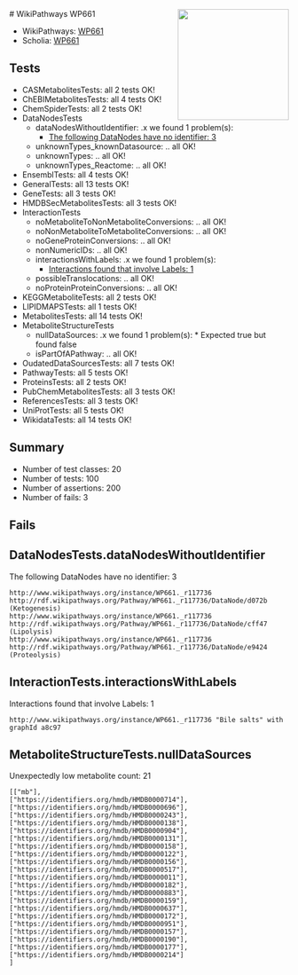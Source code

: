 <img style="float: right; width: 200px" src="https://upload.wikimedia.org/wikipedia/commons/thumb/8/83/Wplogo_with_text_500.png/640px-Wplogo_with_text_500.png" />
# WikiPathways WP661

* WikiPathways: [WP661](https://identifiers.org/wikipathways:WP661)
* Scholia: [WP661](https://scholia.toolforge.org/wikipathways/WP661)
## Tests
* CASMetabolitesTests: all 2 tests OK!
* ChEBIMetabolitesTests: all 4 tests OK!
* ChemSpiderTests: all 2 tests OK!
* DataNodesTests
    * dataNodesWithoutIdentifier: .x we found 1 problem(s):
        * [The following DataNodes have no identifier: 3](#d2d32fa2)
    * unknownTypes_knownDatasource: .. all OK!
    * unknownTypes: .. all OK!
    * unknownTypes_Reactome: .. all OK!
* EnsemblTests: all 4 tests OK!
* GeneralTests: all 13 tests OK!
* GeneTests: all 3 tests OK!
* HMDBSecMetabolitesTests: all 3 tests OK!
* InteractionTests
    * noMetaboliteToNonMetaboliteConversions: .. all OK!
    * noNonMetaboliteToMetaboliteConversions: .. all OK!
    * noGeneProteinConversions: .. all OK!
    * nonNumericIDs: .. all OK!
    * interactionsWithLabels: .x we found 1 problem(s):
        * [Interactions found that involve Labels: 1](#630d2678)
    * possibleTranslocations: .. all OK!
    * noProteinProteinConversions: .. all OK!
* KEGGMetaboliteTests: all 2 tests OK!
* LIPIDMAPSTests: all 1 tests OK!
* MetabolitesTests: all 14 tests OK!
* MetaboliteStructureTests
    * nullDataSources: .x we found 1 problem(s):
            * Expected true but found false
    * isPartOfAPathway: .. all OK!
* OudatedDataSourcesTests: all 7 tests OK!
* PathwayTests: all 5 tests OK!
* ProteinsTests: all 2 tests OK!
* PubChemMetabolitesTests: all 3 tests OK!
* ReferencesTests: all 3 tests OK!
* UniProtTests: all 5 tests OK!
* WikidataTests: all 14 tests OK!


## Summary

* Number of test classes: 20
* Number of tests: 100
* Number of assertions: 200
* Number of fails: 3

## Fails

<a name="d2d32fa2" />

## DataNodesTests.dataNodesWithoutIdentifier

The following DataNodes have no identifier: 3
```
http://www.wikipathways.org/instance/WP661._r117736 http://rdf.wikipathways.org/Pathway/WP661._r117736/DataNode/d072b (Ketogenesis)
http://www.wikipathways.org/instance/WP661._r117736 http://rdf.wikipathways.org/Pathway/WP661._r117736/DataNode/cff47 (Lipolysis)
http://www.wikipathways.org/instance/WP661._r117736 http://rdf.wikipathways.org/Pathway/WP661._r117736/DataNode/e9424 (Proteolysis)
```

<a name="630d2678" />

## InteractionTests.interactionsWithLabels

Interactions found that involve Labels: 1
```
http://www.wikipathways.org/instance/WP661._r117736 "Bile salts" with graphId a8c97
```

<a name="919041a9" />

## MetaboliteStructureTests.nullDataSources

Unexpectedly low metabolite count: 21
```
[["mb"],
["https://identifiers.org/hmdb/HMDB0000714"],
["https://identifiers.org/hmdb/HMDB0000696"],
["https://identifiers.org/hmdb/HMDB0000243"],
["https://identifiers.org/hmdb/HMDB0000138"],
["https://identifiers.org/hmdb/HMDB0000904"],
["https://identifiers.org/hmdb/HMDB0000131"],
["https://identifiers.org/hmdb/HMDB0000158"],
["https://identifiers.org/hmdb/HMDB0000122"],
["https://identifiers.org/hmdb/HMDB0000156"],
["https://identifiers.org/hmdb/HMDB0000517"],
["https://identifiers.org/hmdb/HMDB0000011"],
["https://identifiers.org/hmdb/HMDB0000182"],
["https://identifiers.org/hmdb/HMDB0000883"],
["https://identifiers.org/hmdb/HMDB0000159"],
["https://identifiers.org/hmdb/HMDB0000637"],
["https://identifiers.org/hmdb/HMDB0000172"],
["https://identifiers.org/hmdb/HMDB0000951"],
["https://identifiers.org/hmdb/HMDB0000157"],
["https://identifiers.org/hmdb/HMDB0000190"],
["https://identifiers.org/hmdb/HMDB0000177"],
["https://identifiers.org/hmdb/HMDB0000214"]
]
```

